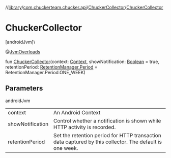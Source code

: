 //[library](../../../index.md)/[com.chuckerteam.chucker.api](../index.md)/[ChuckerCollector](index.md)/[ChuckerCollector](-chucker-collector.md)

# ChuckerCollector

[androidJvm]\

@[JvmOverloads](https://kotlinlang.org/api/latest/jvm/stdlib/kotlin.jvm/-jvm-overloads/index.html)

fun [ChuckerCollector](-chucker-collector.md)(context: [Context](https://developer.android.com/reference/kotlin/android/content/Context.html), showNotification: [Boolean](https://kotlinlang.org/api/latest/jvm/stdlib/kotlin/-boolean/index.html) = true, retentionPeriod: [RetentionManager.Period](../-retention-manager/-period/index.md) = RetentionManager.Period.ONE_WEEK)

## Parameters

androidJvm

| | |
|---|---|
| context | An Android Context |
| showNotification | Control whether a notification is shown while HTTP activity is recorded. |
| retentionPeriod | Set the retention period for HTTP transaction data captured by this collector. The default is one week. |
